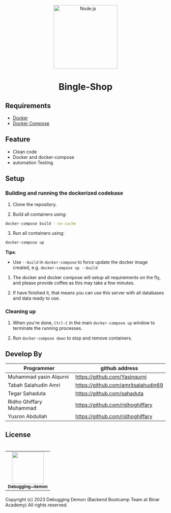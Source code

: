 <p align="center">
  <a href="https://https://github.com/Debugging-demon/Bingle-Shop" target="blank"><img src="https://res.cloudinary.com/deb05crrf/image/upload/v1683719945/express_vre91p.webp" width="200" alt="Node.js" /></a>
</p>

<h1 align="center">Bingle-Shop</h1>

## Requirements

- [Docker](https://www.docker.com/)
- [Docker Compose](https://docs.docker.com/compose/)

## Feature

- Clean code
- Docker and docker-compose
- automation Testing

## Setup

### Building and running the dockerized codebase

1. Clone the repository.

2. Build all containers using:
```bash
docker-compose build --no-cache
```

3. Run all containers using: 
```bash
docker-compose up
```

   **Tips**:

   - Use `--build` in `docker-compose` to force update the docker image created, e.g. `docker-compose up --build`

1. The docker and docker compose will setup all requirements on the fly, and please provide coffee as this may take a few minutes.

1. If have finished it, that means you can use this server with all databases and data ready to use.
### Cleaning up

1. When you're done, `Ctrl-C` in the main `docker-compose up` window to terminate the running processes.

1. Run `docker-compose down` to stop and remove containers.

## Develop By

| Programmer | github address |
| ---------- | -------------- |
| Muhammad yasin Alqurni | https://github.com/Yasinqurni |
| Tabah Salahudin Amri | https://github.com/amritsalahudin69 |
| Tegar Sahaduta | https://github.com/sahaduta |
| Ridho Ghiffary Muhammad | https://github.com/ridhoghiffary |
| Yusron Abdullah | https://github.com/ridhoghiffary |


<!-- markdownlint-enable -->
<!-- prettier-ignore-end -->
<!-- ALL-CONTRIBUTORS-LIST:END -->

## License
<h1 align="center">
<table>
  <tr>
    <td align="center"><a href="https://github.com/orgs/Debugging-demon/people"><img src="https://avatars.githubusercontent.com/u/125386377?s=200&v=4" width="100px;" alt=""/><br /><sub><b>Debugging-demon</b></sub></a></td>
  </tr>
</table>
</h1>


Copyright (c) 2023 Debugging Demon (Backend Bootcamp Team at Binar Academy)
All rights reserved.